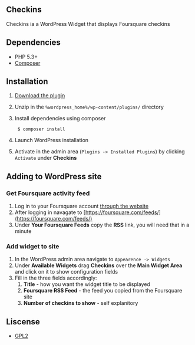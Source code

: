 ## Checkins

Checkins ia a WordPress Widget that displays Foursquare checkins

## Dependencies
* PHP 5.3+
* [Composer](http://getcomposer.org/)

## Installation
1. [Download the plugin](https://github.com/joefearnley/checkins/archive/master.zip) 
2. Unzip in the `%wordpress_home%/wp-content/plugins/` directory
3. Install dependencies using composer

        $ composer install

4. Launch WordPress installation
3. Activate in the admin area (`Plugins -> Installed Plugins`) by
   clicking `Activate` under **Checkins**

## Adding to WordPress site
### Get Foursquare activity feed
1. Log in to your Foursquare account [through the
   website](https://foursquare.com/login)
2. After logging in navagate to
   [https://foursquare.com/feeds/](https://foursquare.com/feeds/)
3. Under **Your Foursquare Feeds** copy the **RSS** link, you will need
   that in a minute

### Add widget to site
1. In the WordPress admin area navigate to `Appearence -> Widgets`
2. Under **Available Widgets** drag **Checkins** over the **Main Widget
   Area** and click on it to show configuration fields
3. Fill in the three fields accordingly:
    1. **Title** - how you want the widget title to be displayed
    2. **Foursquare RSS Feed** - the feed you copied from the Foursquare site
    3. **Number of checkins to show** - self explanitory

## Liscense
* [GPL2](http://www.gnu.org/licenses/old-licenses/gpl-2.0.html)
